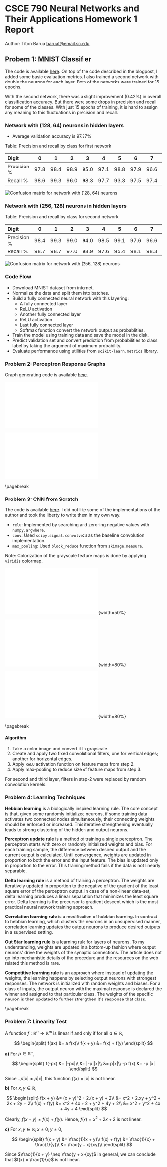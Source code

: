 # CSCE 790 Neural Networks and Their Applications Homework 1 Report

Author: Titon Barua <baruat@email.sc.edu>


## Probem 1: MNIST Classifier

The code is available [here](https://github.com/titonbarua/coursework--csce790/blob/main/problem_1/mnist_classifier.py). On top of the code described in the blogpost, I added some basic evaluation metrics. I also trained a second network with double the neurons for each layer. Both of the networks were trained for 15 epochs.

With the second network, there was a slight improvement (0.42%) in overall classification accuracy. But there were some drops in precision and recall for some of the classes. With just 15 epochs of training, it is hard to assign any meaning to this fluctuations in precision and recall.


### Network with \(128, 64\) neurons in hidden layers

- Average validation accuracy is 97.27%

Table: Precision and recall by class for first network

|Digit|0|1|2|3|4|5|6|7|8|9|
|:-----|-|-|-|-|-|-|-|-|-|-|
|Precision %| 97.8|98.4|98.9|95.0|97.1|98.8|97.9|96.6|96.3|96.1|
|Recall %| 98.6|99.3|96.0|98.3|97.7|93.3|97.5|97.4|96.8|97.2|


![Confusion matrix for network with (128, 64) neurons](./problem_1/confusion_matrix_128x64.png)

### Network with \(256, 128\) neurons in hidden layers

Table: Precision and recall by class for second network

|Digit|0|1|2|3|4|5|6|7|8|9|
|:-----|-|-|-|-|-|-|-|-|-|-|
|Precision %|98.4|99.3|99.0|94.0|98.5|99.1|97.6|96.6|97.1|97.7|
|Recall %|98.7|98.7|97.0|98.9|97.6|95.4|98.1|98.3|97.2|96.6|

![Confusion matrix for network with (256, 128) neurons](./problem_1/confusion_matrix_256x128.png)

### Code Flow

- Download MNIST dataset from internet.
- Normalize the data and split them into batches.
- Build a fully connected neural network with this layering:
  - A fully connected layer
  - ReLU activation
  - Another fully connected layer
  - ReLU activation
  - Last fully connected layer
  - Softmax function convert the network output as probablities.
- Train the model using training data and save the model in the disk.
- Predict validation set and convert prediction from probabilities
  to class label by taking the argument of maximum probability.
- Evaluate performance using utilities from `scikit-learn.metrics` library.

<!--
Network: 128x64
Average accuracy: 0.9727
Precision:
	Class '0': 0.978
	Class '1': 0.984
	Class '2': 0.989
	Class '3': 0.950
	Class '4': 0.971
	Class '5': 0.988
	Class '6': 0.979
	Class '7': 0.966
	Class '8': 0.963
	Class '9': 0.961
Recall:
	Class '0': 0.986
	Class '1': 0.993
	Class '2': 0.960
	Class '3': 0.983
	Class '4': 0.977
	Class '5': 0.933
	Class '6': 0.975
	Class '7': 0.974
	Class '8': 0.968
	Class '9': 0.972


Network: 256x128
Average accuracy: 0.9769
Precision:
	Class '0': 0.984
	Class '1': 0.993
	Class '2': 0.990
	Class '3': 0.940
	Class '4': 0.985
	Class '5': 0.991
	Class '6': 0.976
	Class '7': 0.966
	Class '8': 0.971
	Class '9': 0.977
Recall:
	Class '0': 0.987
	Class '1': 0.987
	Class '2': 0.970
	Class '3': 0.989
	Class '4': 0.976
	Class '5': 0.954
	Class '6': 0.981
	Class '7': 0.983
	Class '8': 0.972
	Class '9': 0.966
-->


### Problem 2: Perceptron Response Graphs

Graph generating code is available [here](https://github.com/titonbarua/coursework--csce790/blob/main/problem_2/plot.py).

![](./problem_2/perceptron_graph_a.pdf)

![](./problem_2/perceptron_graph_b.pdf)

\pagebreak

### Problem 3: CNN from Scratch

The code is available [here](https://github.com/titonbarua/coursework--csce790/blob/main/problem_3/nn_from_scratch.py). I did not like some of the implementations of the author and took the liberty to write them in my own way.

- `relu`: Implemented by searching and zero-ing negative values with `numpy.argwhere`.
- `conv`: Used `scipy.signal.convolve2d` as the baseline convolution implementation.
- `max_pooling`: Used `block_reduce` function from `skimage.measure`.

Note: Colorization of the grayscale feature maps is done by applying `viridis` colormap.

![Layer1](./problem_3/layer1.pdf){width=50%}

![Layer2](./problem_3/layer2.pdf){width=80%}

![Layer3](./problem_3/layer3.pdf){width=80%}

\pagebreak

#### Algorithm

1. Take a color image and convert it to grayscale.
2. Create and apply two fixed convolutional filters, one for vertical edges; another for horizontal edges.
3. Apply `ReLU` activation function on feature maps from step 2.
4. Apply max-pooling to reduce size of feature maps from step 3.

For second and third layer, filters in step-2 were replaced by random convolution kernels.


### Problem 4: Learning Techniques

**Hebbian learning** is a biologically inspired learning rule. The core concept is that, given some randomly initialized neurons, if some training data activates two connected nodes simultaneously, their connecting weights should be enforced or increased. This iterative strengthening eventually leads to strong clustering of the hidden and output neurons.

**Perceptron update rule** is a method of training a single perceptron. The
  perceptron starts with zero or randomly initialized weights and bias. For each
  training sample, the difference between desired output and the current output
  is calculated. Until convergence, weights are updated in proportion to both
  the error and the input feature. The bias is updated only in proportion to the
  error. This training method fails if the data is not linearly separable.

**Delta learning rule** is a method of training a perceptron. The weights are
  iteratively updated in proportion to the negative of the gradient of the least
  square error of the perceptron output. In case of a non-linear data-set, delta
  learning produces a linear separation that minimizes the least square error.
  Delta learning is the precursor to gradient descent which is the most
  practical neural network training approach.

**Correlation learning rule** is a modification of hebbian learning. In contrast
  to hebbian learning, which clusters the neurons in an unsupervised manner,
  correlation learning updates the output neurons to produce desired outputs in
  a supervised setting.

**Out Star learning rule** is a learning rule for layers of neurons. To my
understanding, weights are updated in a bottom-up fashion where output neurons'
drive the weights of the synaptic connections. The article does not go into
mechanistic details of the procedure and the resources on the web related this
method is rare.

**Competitive learning rule** is an approach where instead of updating the
weights, the learning happens by selecting output neurons with strongest
responses. The network is initialized with random weights and biases. For a
class of inputs, the output neuron with the maximal response is declared the
winner and assigned to that particular class. The weights of the specific neuron
is then updated to further strengthen it's response that class.


\pagebreak


### Problem 7: Linearity Test

A function $f: \mathbb{R}^n \rightarrow \mathbb{R}^m$ is linear if and only if for all $a \in \mathbb{R}$,

$$
\begin{split}
f(ax) &= a f(x)\\
f(x + y) &= f(x) + f(y)
\end{split}
$$

**a)** For $p \in \mathbb{R}^+$,

$$
\begin{split}
f(-px) &= |-px|\\
       &= |-p||x|\\
       &= p|x|\\
-p f(x) &= -p |x|
\end{split}
$$

Since $-p|x| \neq p|x|$, this function $f(x) = |x|$ is not linear.


**b)** For $x, y \in \mathbb{R}$,

$$
\begin{split}
f(x + y) &= (x + y)^2 + 2.(x + y) + 2\\
         &= x^2 + 2.xy + y^2 + 2x + 2y + 2\\
f(x) + f(y) &= x^2 + 4x + 2 + y^2 + 4y + 2\\
            &= x^2 + y^2 + 4x + 4y + 4
\end{split}
$$

Clearly, $f(x + y) \neq f(x) + f(y)$. Hence, $f(x) = x^2 + 2x + 2$ is not linear.


**c)** For $x, y \in \mathbb{R}; x \neq 0 ; y \neq 0$,

$$
\begin{split}
f(x + y) &= \frac{1}{x + y}\\
f(x) + f(y) &= \frac{1}{x} + \frac{1}{y}\\
            &= \frac{y + x}{xy}\\
\end{split}
$$

Since $\frac{1}{x + y} \neq \frac{y + x}{xy}$ in general, we can conclude that $f(x) = \frac{1}{x}$ is not linear.
